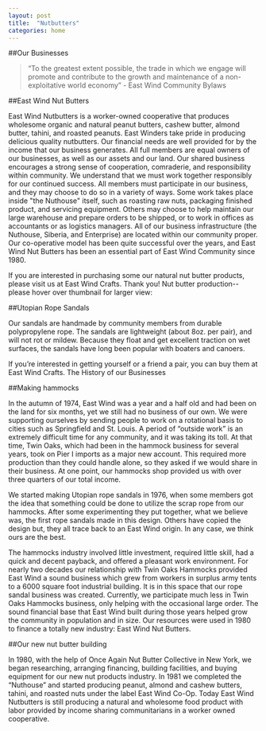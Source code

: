 ```yaml
---
layout: post
title:  "Nutbutters"
categories: home
---
```


##Our Businesses

> “To the greatest extent possible, the trade in which we engage will promote and contribute to the growth and maintenance of a non-exploitative world economy” - East Wind Community Bylaws

##East Wind Nut Butters

East Wind Nutbutters is a worker-owned cooperative that produces wholesome organic and natural peanut butters, cashew butter, almond butter, tahini, and roasted peanuts. East Winders take pride in producing delicious quality nutbutters. Our financial needs are well provided for by the income that our business generates. All full members are equal owners of our businesses, as well as our assets and our land. Our shared business encourages a strong sense of cooperation, comraderie, and responsibility within community. We understand that we must work together responsibly for our continued success.
All members must participate in our business, and they may choose to do so in a variety of ways. Some work takes place inside "the Nuthouse" itself, such as roasting raw nuts, packaging finished product, and servicing equipment. Others may choose to help maintain our large warehouse and prepare orders to be shipped, or to work in offices as accountants or as logistics managers. All of our business infrastructure (the Nuthouse, Siberia, and Enterprise) are located within our community proper. Our co-operative model has been quite successful over the years, and East Wind Nut Butters has been an essential part of East Wind Community since 1980.

If you are interested in purchasing some our natural nut butter products, please visit us at East Wind Crafts. Thank you!
Nut butter production--please hover over thumbnail for larger view:
  
##Utopian Rope Sandals

Our sandals are handmade by community members from durable polypropylene rope. The sandals are lightweight (about 8oz. per pair), and will not rot or mildew. Because they float and get excellent traction on wet surfaces, the sandals have long been popular with boaters and canoers.

If you’re interested in getting yourself or a friend a pair, you can buy them at East Wind Crafts.
The History of our Businesses

##Making hammocks

In the autumn of 1974, East Wind was a year and a half old and had been on the land for six months, yet we still had no business of our own. We were supporting ourselves by sending people to work on a rotational basis to cities such as Springfield and St. Louis. A period of “outside work” is an extremely difficult time for any community, and it was taking its toll. At that time, Twin Oaks, which had been in the hammock business for several years, took on Pier I imports as a major new account. This required more production than they could handle alone, so they asked if we would share in their business. At one point, our hammocks shop provided us with over three quarters of our total income.

We started making Utopian rope sandals in 1976, when some members got the idea that something could be done to utilize the scrap rope from our hammocks. After some experimenting they put together, what we believe was, the first rope sandals made in this design. Others have copied the design but, they all trace back to an East Wind origin. In any case, we think ours are the best.

The hammocks industry involved little investment, required little skill, had a quick and decent payback, and offered a pleasant work environment. For nearly two decades our relationship with Twin Oaks Hammocks provided East Wind a sound business which grew from workers in surplus army tents to a 6000 square foot industrial building. It is in this space that our rope sandal business was created. Currently, we participate much less in Twin Oaks Hammocks business, only helping with the occasional large order. The sound financial base that East Wind built during those years helped grow the community in population and in size. Our resources were used in 1980 to finance a totally new industry: East Wind Nut Butters.

##Our new nut butter building

In 1980, with the help of Once Again Nut Butter Collective in New York, we began researching, arranging financing, building facilities, and buying equipment for our new nut products industry. In 1981 we completed the “Nuthouse” and started producing peanut, almond and cashew butters, tahini, and roasted nuts under the label East Wind Co-Op. Today East Wind Nutbutters is still producing a natural and wholesome food product with labor provided by income sharing communitarians in a worker owned cooperative.
